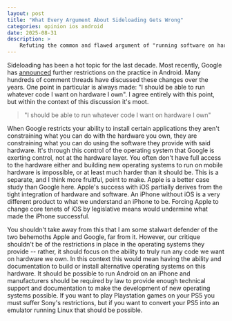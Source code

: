```yaml
---
layout: post
title: "What Every Argument About Sideloading Gets Wrong"
categories: opinion ios android
date: 2025-08-31
description: > 
    Refuting the common and flawed argument of "running software on hardware you own".
---
```


Sideloading has been a hot topic for the last decade. Most recently, Google has [announced](https://9to5google.com/2025/08/25/android-apps-developer-verification/) further restrictions on the practice in Android. Many hundreds of comment threads have discussed these changes over the years. One point in particular is always made: "I should be able to run whatever code I want on hardware I own". I agree entirely with this point, but within the context of this discussion it's moot.

> "I should be able to run whatever code I want on hardware I own"

When Google restricts your ability to install certain applications they aren't constraining what you can do with the hardware you own, they are constraining what you can do using the software they provide with said hardware. It's through this control of the operating system that Google is exerting control, not at the hardware layer. You often don't have full access to the hardware either and building new operating systems to run on mobile hardware is impossible, or at least much harder than it should be. This is a separate, and I think more fruitful, point to make. Apple is a better case study than Google here. Apple's success with iOS partially derives from the tight integration of hardware and software. An iPhone without iOS is a very different product to what we understand an iPhone to be. Forcing Apple to change core tenets of iOS by legislative means would undermine what made the iPhone successful.

You shouldn't take away from this that I am some stalwart defender of the two behemoths Apple and Google, far from it. However, our critique shouldn't be of the restrictions in place in the operating systems they provide -- rather, it should focus on the ability to truly run any code we want on hardware we own. In this context this would mean having the ability and documentation to build or install alternative operating systems on this hardware. It should be possible to run Android on an iPhone and manufacturers should be required by law to provide enough technical support and documentation to make the development of new operating systems possible. If you want to play Playstation games on your PS5 you must suffer Sony's restrictions, but if you want to convert your PS5 into an emulator running Linux that should be possible.

